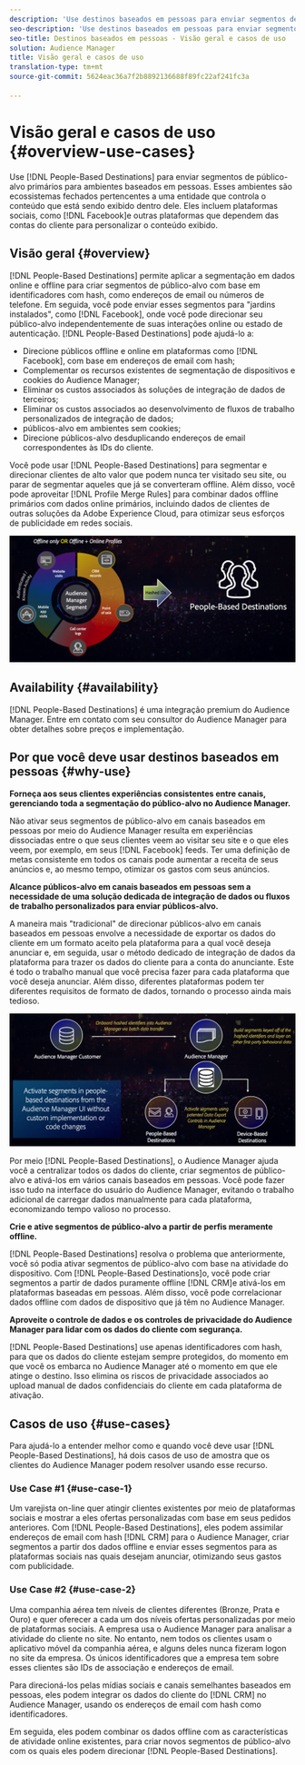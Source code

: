 ```yaml
---
description: 'Use destinos baseados em pessoas para enviar segmentos de público-alvo primários para ambientes baseados em pessoas. Esses ambientes são ecossistemas fechados pertencentes a uma entidade que controla o conteúdo que está sendo exibido dentro dele. Eles incluem plataformas sociais, como o Facebook, e outras plataformas que dependem das contas do cliente para personalizar o conteúdo exibido. '
seo-description: 'Use destinos baseados em pessoas para enviar segmentos de público-alvo primários para ambientes baseados em pessoas. Esses ambientes são ecossistemas fechados pertencentes a uma entidade que controla o conteúdo que está sendo exibido dentro dele. Eles incluem plataformas sociais, como o Facebook, e outras plataformas que dependem das contas do cliente para personalizar o conteúdo exibido.  '
seo-title: Destinos baseados em pessoas - Visão geral e casos de uso
solution: Audience Manager
title: Visão geral e casos de uso
translation-type: tm+mt
source-git-commit: 5624eac36a7f2b8892136688f89fc22af241fc3a

---
```



# Visão geral e casos de uso {#overview-use-cases}

Use [!DNL People-Based Destinations] para enviar segmentos de público-alvo primários para ambientes baseados em pessoas. Esses ambientes são ecossistemas fechados pertencentes a uma entidade que controla o conteúdo que está sendo exibido dentro dele. Eles incluem plataformas sociais, como [!DNL Facebook]e outras plataformas que dependem das contas do cliente para personalizar o conteúdo exibido.

## Visão geral {#overview}

[!DNL People-Based Destinations] permite aplicar a segmentação em dados online e offline para criar segmentos de público-alvo com base em identificadores com hash, como endereços de email ou números de telefone. Em seguida, você pode enviar esses segmentos para "jardins instalados", como [!DNL Facebook], onde você pode direcionar seu público-alvo independentemente de suas interações online ou estado de autenticação. [!DNL People-Based Destinations] pode ajudá-lo a:

* Direcione públicos offline e online em plataformas como [!DNL Facebook], com base em endereços de email com hash;
* Complementar os recursos existentes de segmentação de dispositivos e cookies do Audience Manager;
* Eliminar os custos associados às soluções de integração de dados de terceiros;
* Eliminar os custos associados ao desenvolvimento de fluxos de trabalho personalizados de integração de dados;
* públicos-alvo em ambientes sem cookies;
* Direcione públicos-alvo desduplicando endereços de email correspondentes às IDs do cliente.

Você pode usar [!DNL People-Based Destinations] para segmentar e direcionar clientes de alto valor que podem nunca ter visitado seu site, ou parar de segmentar aqueles que já se converteram offline. Além disso, você pode aproveitar [!DNL Profile Merge Rules] para combinar dados offline primários com dados online primários, incluindo dados de clientes de outras soluções da Adobe Experience Cloud, para otimizar seus esforços de publicidade em redes sociais.

![pbd-overview](assets/pbd-overview.png)

## Availability {#availability}

[!DNL People-Based Destinations] é uma integração premium do Audience Manager. Entre em contato com seu consultor do Audience Manager para obter detalhes sobre preços e implementação.

## Por que você deve usar destinos baseados em pessoas {#why-use}

**Forneça aos seus clientes experiências consistentes entre canais, gerenciando toda a segmentação do público-alvo no Audience Manager.**

Não ativar seus segmentos de público-alvo em canais baseados em pessoas por meio do Audience Manager resulta em experiências dissociadas entre o que seus clientes veem ao visitar seu site e o que eles veem, por exemplo, em seus [!DNL Facebook] feeds. Ter uma definição de metas consistente em todos os canais pode aumentar a receita de seus anúncios e, ao mesmo tempo, otimizar os gastos com seus anúncios.

**Alcance públicos-alvo em canais baseados em pessoas sem a necessidade de uma solução dedicada de integração de dados ou fluxos de trabalho personalizados para enviar públicos-alvo.**

A maneira mais "tradicional" de direcionar públicos-alvo em canais baseados em pessoas envolve a necessidade de exportar os dados do cliente em um formato aceito pela plataforma para a qual você deseja anunciar e, em seguida, usar o método dedicado de integração de dados da plataforma para trazer os dados do cliente para a conta do anunciante. Este é todo o trabalho manual que você precisa fazer para cada plataforma que você deseja anunciar. Além disso, diferentes plataformas podem ter diferentes requisitos de formato de dados, tornando o processo ainda mais tedioso.

![pbd-overview](assets/pbd-diagram.png)

Por meio [!DNL People-Based Destinations], o Audience Manager ajuda você a centralizar todos os dados do cliente, criar segmentos de público-alvo e ativá-los em vários canais baseados em pessoas. Você pode fazer isso tudo na interface do usuário do Audience Manager, evitando o trabalho adicional de carregar dados manualmente para cada plataforma, economizando tempo valioso no processo.

**Crie e ative segmentos de público-alvo a partir de perfis meramente offline.**

[!DNL People-Based Destinations] resolva o problema que anteriormente, você só podia ativar segmentos de público-alvo com base na atividade do dispositivo. Com [!DNL People-Based Destinations]o, você pode criar segmentos a partir de dados puramente offline [!DNL CRM]e ativá-los em plataformas baseadas em pessoas. Além disso, você pode correlacionar dados offline com dados de dispositivo que já têm no Audience Manager.

**Aproveite o controle de dados e os controles de privacidade do Audience Manager para lidar com os dados do cliente com segurança.**

[!DNL People-Based Destinations] use apenas identificadores com hash, para que os dados do cliente estejam sempre protegidos, do momento em que você os embarca no Audience Manager até o momento em que ele atinge o destino. Isso elimina os riscos de privacidade associados ao upload manual de dados confidenciais do cliente em cada plataforma de ativação.

## Casos de uso {#use-cases}

Para ajudá-lo a entender melhor como e quando você deve usar [!DNL People-Based Destinations], há dois casos de uso de amostra que os clientes do Audience Manager podem resolver usando esse recurso.

### Use Case #1 {#use-case-1}

Um varejista on-line quer atingir clientes existentes por meio de plataformas sociais e mostrar a eles ofertas personalizadas com base em seus pedidos anteriores. Com [!DNL People-Based Destinations], eles podem assimilar endereços de email com hash [!DNL CRM] para o Audience Manager, criar segmentos a partir dos dados offline e enviar esses segmentos para as plataformas sociais nas quais desejam anunciar, otimizando seus gastos com publicidade.

### Use Case #2 {#use-case-2}

Uma companhia aérea tem níveis de clientes diferentes (Bronze, Prata e Ouro) e quer oferecer a cada um dos níveis ofertas personalizadas por meio de plataformas sociais. A empresa usa o Audience Manager para analisar a atividade do cliente no site. No entanto, nem todos os clientes usam o aplicativo móvel da companhia aérea, e alguns deles nunca fizeram logon no site da empresa. Os únicos identificadores que a empresa tem sobre esses clientes são IDs de associação e endereços de email.

Para direcioná-los pelas mídias sociais e canais semelhantes baseados em pessoas, eles podem integrar os dados do cliente do [!DNL CRM] no Audience Manager, usando os endereços de email com hash como identificadores.

Em seguida, eles podem combinar os dados offline com as características de atividade online existentes, para criar novos segmentos de público-alvo com os quais eles podem direcionar [!DNL People-Based Destinations].
